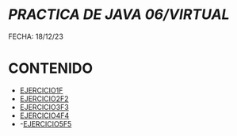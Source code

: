 # *PRACTICA DE JAVA 06/VIRTUAL*

FECHA: 18/12/23

# CONTENIDO
- [EJERCICIO1F](FormularioU.java)
- [EJERCICIO2F2](Formulariodos.java)
- [EJERCICIO3F3](Formulario3.java)
- [EJERCICIO4F4](Formulario4.java)
- -[EJERCICIO5F5](Formulario5.java)
